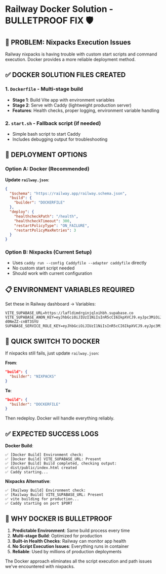 # Railway Docker Solution - BULLETPROOF FIX 🛡️

## 🎯 PROBLEM: Nixpacks Execution Issues
Railway nixpacks is having trouble with custom start scripts and command execution. Docker provides a more reliable deployment method.

## ✅ DOCKER SOLUTION FILES CREATED

### 1. **`Dockerfile`** - Multi-stage build
- **Stage 1**: Build Vite app with environment variables
- **Stage 2**: Serve with Caddy (lightweight production server)
- **Features**: Health checks, proper logging, environment variable handling

### 2. **`start.sh`** - Fallback script (if needed)
- Simple bash script to start Caddy
- Includes debugging output for troubleshooting

## 🚀 DEPLOYMENT OPTIONS

### Option A: Docker (Recommended)
**Update `railway.json`**:
```json
{
  "$schema": "https://railway.app/railway.schema.json",
  "build": {
    "builder": "DOCKERFILE"
  },
  "deploy": {
    "healthcheckPath": "/health",
    "healthcheckTimeout": 300,
    "restartPolicyType": "ON_FAILURE",
    "restartPolicyMaxRetries": 3
  }
}
```

### Option B: Nixpacks (Current Setup)
- Uses `caddy run --config Caddyfile --adapter caddyfile` directly
- No custom start script needed
- Should work with current configuration

## 📋 ENVIRONMENT VARIABLES REQUIRED

Set these in Railway dashboard → Variables:
```
VITE_SUPABASE_URL=https://lafldimdrginjqloihbh.supabase.co
VITE_SUPABASE_ANON_KEY=eyJhbGciOiJIUzI1NiIsInR5cCI6IkpXVCJ9.eyJpc3MiOiJzdXBhYmFzZSIsInJlZiI6ImxhZmxkaW1kcmdpbmpxbG9paWJoIiwicm9sZSI6ImFub24iLCJpYXQiOjE3NTMyODk0MzcsImV4cCI6MjA2ODg2NTQzN30.odt1bQ6leB_wWSVV4emTt5bpNts-d0NeZZ-cnBT3SYU
SUPABASE_SERVICE_ROLE_KEY=eyJhbGciOiJIUzI1NiIsInR5cCI6IkpXVCJ9.eyJpc3MiOiJzdXBhYmFzZSIsInJlZiI6ImxhZmxkaW1kcmdpbmpxbG9paWJoIiwicm9sZSI6InNlcnZpY2Vfcm9sZSIsImlhdCI6MTc1MzI4OTQzNywiZXhwIjoyMDY4ODY1NDM3fQ.TDcqHBm6LLn_bE8KJMdxrYpE_KU9vw2LYN6L4UByOTU
```

## 🔄 QUICK SWITCH TO DOCKER

If nixpacks still fails, just update `railway.json`:

**From**:
```json
"build": {
  "builder": "NIXPACKS"
}
```

**To**:
```json
"build": {
  "builder": "DOCKERFILE"
}
```

Then redeploy. Docker will handle everything reliably.

## ✅ EXPECTED SUCCESS LOGS

**Docker Build**:
```
✅ [Docker Build] Environment check:
✅ [Docker Build] VITE_SUPABASE_URL: Present
✅ [Docker Build] Build completed, checking output:
✅ dist/public/index.html created
✅ Caddy starting...
```

**Nixpacks Alternative**:
```
✅ [Railway Build] Environment check:
✅ [Railway Build] VITE_SUPABASE_URL: Present
✅ vite building for production...
✅ Caddy starting on port $PORT
```

## 🎯 WHY DOCKER IS BULLETPROOF

1. **Predictable Environment**: Same build process every time
2. **Multi-stage Build**: Optimized for production
3. **Built-in Health Checks**: Railway can monitor app health
4. **No Script Execution Issues**: Everything runs in container
5. **Reliable**: Used by millions of production deployments

The Docker approach eliminates all the script execution and path issues we've encountered with nixpacks.